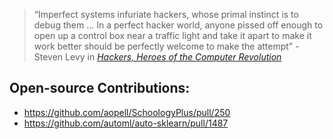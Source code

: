 > “Imperfect systems infuriate hackers, whose primal instinct is to debug them … In a perfect hacker world, anyone pissed off enough to open up a control box near a traffic light and take it apart to make it work better should be perfectly welcome to make the attempt” - Steven Levy in [*Hackers, Heroes of the Computer Revolution*](https://en.wikipedia.org/wiki/Hackers:_Heroes_of_the_Computer_Revolution)
## Open-source Contributions: 
- https://github.com/aopell/SchoologyPlus/pull/250
- https://github.com/automl/auto-sklearn/pull/1487
